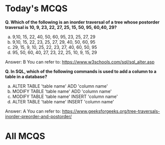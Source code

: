 # Today's MCQS

**Q. Which of the following is an inorder traversal of a tree whose postorder traversal is 10, 9, 23, 22, 27, 25, 15, 50, 95, 60,40, 29?**

<ol type="a">
  <li>9,10, 15, 22, 40, 50, 60, 95, 23, 25, 27, 29</li>
  <li>9,10, 15, 22, 23, 25, 27, 29, 40, 50, 60, 95</li>
  <li>29, 15, 9, 10, 25, 22, 23, 27, 40, 60, 50, 95</li>
  <li>95, 50, 60, 40, 27, 23, 22, 25, 10, 9, 15, 29</li>
</ol>

Answer: B
You can refer to: https://www.w3schools.com/sql/sql_alter.asp

**Q. In SQL, which of the following commands is used to add a column to a table in a database?**

<ol type="a">
  <li>ALTER TABLE 'table name' ADD 'column name'</li>
  <li>MODIFY TABLE 'table name' ADD 'column name'</li>
  <li>MODIFY TABLE 'table name' INSERT 'column name'</li>
  <li>ALTER TABLE 'table name' INSERT 'column name'</li>
</ol>

Answer: A
You can refer to: https://www.geeksforgeeks.org/tree-traversals-inorder-preorder-and-postorder/

# All MCQS
